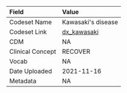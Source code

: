 |Field            |Value              |
|:----------------|:------------------|
|Codeset Name     |Kawasaki's disease |
|Codeset Link     |[dx_kawasaki](https://github.com/PEDSnet/Variable-Dictionary/blob/main/conditions/dx_kawasaki.csv)|
|CDM              |NA                 |
|Clinical Concept |RECOVER            |
|Vocab            |NA                 |
|Date Uploaded    |2021-11-16         |
|Metadata         |NA                 |
